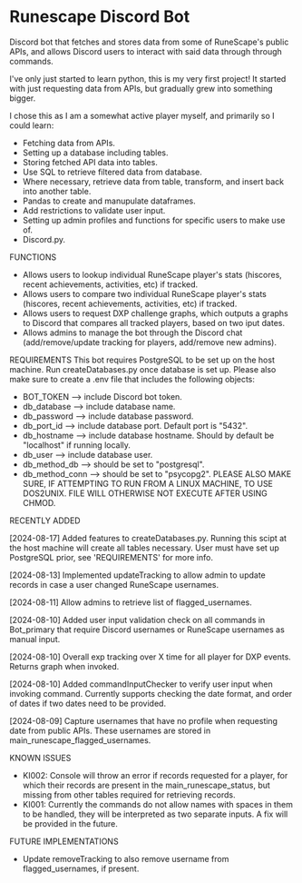 # Runescape Discord Bot
Discord bot that fetches and stores data from some of RuneScape's public APIs, and allows Discord users to interact with said data through through commands.

I've only just started to learn python, this is my very first project! It started with just requesting data from APIs, but gradually grew into something bigger.

I chose this as I am a somewhat active player myself, and primarily so I could learn:
-  Fetching data from APIs.
-  Setting up a database including tables.
-  Storing fetched API data into tables.
-  Use SQL to retrieve filtered data from database.
-  Where necessary, retrieve data from table, transform, and insert back into another table.
-  Pandas to create and manupulate dataframes.
-  Add restrictions to validate user input.
-  Setting up admin profiles and functions for specific users to make use of.
-  Discord.py.

FUNCTIONS
-  Allows users to lookup individual RuneScape player's stats (hiscores, recent achievements, activities, etc) if tracked.
-  Allows users to compare two individual RuneScape player's stats (hiscores, recent achievements, activities, etc) if tracked.
-  Allows users to request DXP challenge graphs, which outputs a graphs to Discord that compares all tracked players, based on two iput dates.
-  Allows admins to manage the bot through the Discord chat (add/remove/update tracking for players, add/remove new admins).

REQUIREMENTS
This bot requires PostgreSQL to be set up on the host machine. Run createDatabases.py once database is set up. Please also make sure to create a .env file that includes the following objects:
-  BOT_TOKEN --> include Discord bot token.
-  db_database --> include database name.
-  db_password --> include database password.
-  db_port_id --> include database port. Default port is "5432".
-  db_hostname --> include database hostname. Should by default be "localhost" if running locally.
-  db_user --> include database user.
-  db_method_db --> should be set to "postgresql".
-  db_method_conn --> should be set to "psycopg2".
PLEASE ALSO MAKE SURE, IF ATTEMPTING TO RUN FROM A LINUX MACHINE, TO USE DOS2UNIX. FILE WILL OTHERWISE NOT EXECUTE AFTER USING CHMOD.

RECENTLY ADDED

[2024-08-17] Added features to createDatabases.py. Running this scipt at the host machine will create all tables necessary. User must have set up PostgreSQL prior, see 'REQUIREMENTS' for more info.

[2024-08-13] Implemented updateTracking to allow admin to update records in case a user changed RuneScape usernames.

[2024-08-11] Allow admins to retrieve list of flagged_usernames.

[2024-08-10] Added user input validation check on all commands in Bot_primary that require Discord usernames or RuneScape usernames as manual input.

[2024-08-10] Overall exp tracking over X time for all player for DXP events. Returns graph when invoked.

[2024-08-10] Added commandInputChecker to verify user input when invoking command. Currently supports checking the date format, and order of dates if two dates need to be provided.

[2024-08-09] Capture usernames that have no profile when requesting date from public APIs. These usernames are stored in main_runescape_flagged_usernames.

KNOWN ISSUES
-  KI002: Console will throw an error if records requested for a player, for which their records are present in the main_runescape_status, but missing from other tables required for retrieving records.
-  KI001: Currently the commands do not allow names with spaces in them to be handled, they will be interpreted as two separate inputs. A fix will be provided in the future.

FUTURE IMPLEMENTATIONS
-  Update removeTracking to also remove username from flagged_usernames, if present.